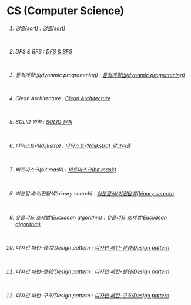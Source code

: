 # CS (Computer Science)

<h6>
  
1. 정렬(sort) : <a href="https://github.com/kimTH65/cs/blob/main/%EC%A0%95%EB%A0%AC.md">정렬(sort)</a> 

<br>

2. DFS & BFS : <a href="https://github.com/kimTH65/cs/blob/main/DFS%20%26%20BFS.md">DFS & BFS</a> <br>

<br>

3. 동적계획법(dynamic programming) : <a href="https://github.com/kimTH65/cs/blob/main/%EB%8F%99%EC%A0%81%20%EA%B3%84%ED%9A%8D%EB%B2%95.md">동적계획법(dynamic programming) </a>

<br>

4. Clean Architecture : <a href="https://github.com/kimTH65/cs/blob/main/clean%20architecture.md">Clean Architecture</a>

<br>

5. SOLID 원칙 : <a href="https://github.com/kimTH65/cs/blob/main/SOLID%20%EC%9B%90%EC%B9%99.md">SOLID 원칙</a> 

<br>

6. 다익스트라(dijkstra) : <a href="https://github.com/kimTH65/cs/blob/main/%EB%8B%A4%EC%9D%B5%EC%8A%A4%ED%8A%B8%EB%9D%BC.md">다익스트라(dijkstra) 알고리즘</a> 

<br>

7. 비트마스크(bit mask) : <a href="https://github.com/kimTH65/cs/blob/main/%EB%B9%84%ED%8A%B8%EB%A7%88%EC%8A%A4%ED%81%AC.md">비트마스크(bit mask)</a> 

<br>

8. 이분탐색/이진탐색(binary search) : <a href="https://github.com/kimTH65/cs/blob/main/%EC%9D%B4%EB%B6%84%20%ED%83%90%EC%83%89.md">이분탐색/이진탐색(binary search)</a> 

<br>

9. 유클리드 호제법(Euclidean algorithm) : <a href="https://github.com/kimTH65/cs/blob/main/%EC%9C%A0%ED%81%B4%EB%A6%AC%EB%93%9C%20%ED%98%B8%EC%A0%9C%EB%B2%95.md">유클리드 호제법(Euclidean algorithm)</a> 

<br>
  
10. 디자인 패턴-생성/Design pattern : <a href="https://github.com/kimTH65/cs/blob/main/%EB%94%94%EC%9E%90%EC%9D%B8%20%ED%8C%A8%ED%84%B4(%EC%83%9D%EC%84%B1).md">디자인 패턴-생성/Design pattern</a>

<br>

11. 디자인 패턴-행위/Design pattern : <a href="https://github.com/kimTH65/cs/blob/main/%EB%94%94%EC%9E%90%EC%9D%B8%20%ED%8C%A8%ED%84%B4(%ED%96%89%EC%9C%84).md">디자인 패턴-행위/Design pattern</a>
  
<br>
  
12. 디자인 패턴-구조/Design pattern : <a href="https://github.com/kimTH65/cs/blob/main/%EB%94%94%EC%9E%90%EC%9D%B8%20%ED%8C%A8%ED%84%B4(%EA%B5%AC%EC%A1%B0).md ">디자인 패턴-구조/Design pattern</a>
  
</h6>
